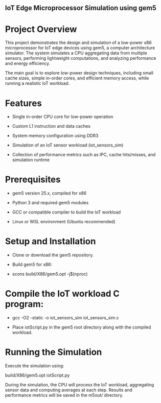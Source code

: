 ## IoT Edge Microprocessor Simulation using gem5
# Project Overview

This project demonstrates the design and simulation of a low-power x86 microprocessor for IoT edge devices using gem5, a computer architecture simulator. The system simulates a CPU aggregating data from multiple sensors, performing lightweight computations, and analyzing performance and energy efficiency.

The main goal is to explore low-power design techniques, including small cache sizes, simple in-order cores, and efficient memory access, while running a realistic IoT workload.

# Features

- Single in-order CPU core for low-power operation

- Custom L1 instruction and data caches

- System memory configuration using DDR3

- Simulation of an IoT sensor workload (iot_sensors_sim)

- Collection of performance metrics such as IPC, cache hits/misses, and simulation runtime

# Prerequisites

- gem5 version 25.x, compiled for x86

- Python 3 and required gem5 modules

- GCC or compatible compiler to build the IoT workload

- Linux or WSL environment (Ubuntu recommended)

# Setup and Installation

- Clone or download the gem5 repository.

- Build gem5 for x86:

- scons build/X86/gem5.opt -j$(nproc)


# Compile the IoT workload C program:

- gcc -O2 -static -o iot_sensors_sim iot_sensors_sim.c


- Place iotScript.py in the gem5 root directory along with the compiled workload.

# Running the Simulation

Execute the simulation using:

build/X86/gem5.opt iotScript.py


During the simulation, the CPU will process the IoT workload, aggregating sensor data and computing averages at each step. Results and performance metrics will be saved in the m5out/ directory.

